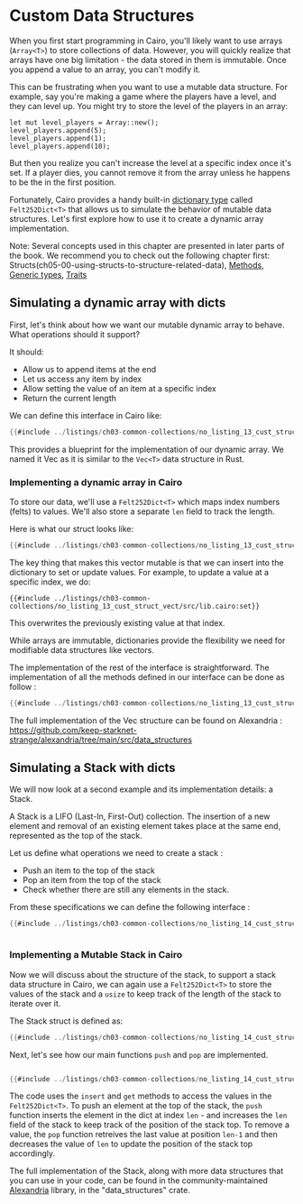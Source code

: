# Custom Data Structures

When you first start programming in Cairo, you'll likely want to use arrays (`Array<T>`) to store collections of data. However, you will quickly realize that arrays have one big limitation - the data stored in them is immutable. Once you append a value to an array, you can't modify it.

This can be frustrating when you want to use a mutable data structure. For example, say you're making a game where the players have a level, and they can level up. You might try to store the level of the players in an array:

```rust,noplayground
let mut level_players = Array::new();
level_players.append(5);
level_players.append(1);
level_players.append(10); 
```

But then you realize you can't increase the level at a specific index once it's set. If a player dies, you cannot remove it from the array unless he happens to be the in the first position.

Fortunately, Cairo provides a handy built-in [dictionary type](./ch03-02-dictionaries.md) called `Felt252Dict<T>` that allows us to simulate the behavior of mutable data structures. Let's first explore how to use it to create a dynamic array implementation.

Note: Several concepts used in this chapter are presented in later parts of the book. We recommend you to check out the following chapter first: Structs(ch05-00-using-structs-to-structure-related-data), [Methods](./ch05-03-method-syntax.md), [Generic types](./ch08-00-generic-types-and-traits.md), [Traits](./ch08-02-traits-in-cairo.md)

## Simulating a dynamic array with dicts

First, let's think about how we want our mutable dynamic array to behave. What operations should it support?

It should:
- Allow us to append items at the end
- Let us access any item by index 
- Allow setting the value of an item at a specific index
- Return the current length


We can define this interface in Cairo like:


```rust
{{#include ../listings/ch03-common-collections/no_listing_13_cust_struct_vect/src/lib.cairo:trait}}
```

This provides a blueprint for the implementation of our dynamic array. We named it Vec as it is similar to the `Vec<T>` data structure in Rust. 

### Implementing a dynamic array in Cairo 



To store our data, we'll use a `Felt252Dict<T>` which maps index numbers (felts) to values. We'll also store a separate `len` field to track the length.

Here is what our struct looks like:
```rust
{{#include ../listings/ch03-common-collections/no_listing_13_cust_struct_vect/src/lib.cairo:struct}}
```
The key thing that makes this vector mutable is that we can insert into the dictionary to set or update values. For example, to update a value at a specific index, we do:

```rust,noplayground
{{#include ../listings/ch03-common-collections/no_listing_13_cust_struct_vect/src/lib.cairo:set}}
```
This overwrites the previously existing value at that index.

While arrays are immutable, dictionaries provide the flexibility we need for modifiable data structures like vectors.

The implementation of the rest of the interface is straightforward. The implementation of all the methods defined in our interface can be done as follow :

```rust
{{#include ../listings/ch03-common-collections/no_listing_13_cust_struct_vect/src/lib.cairo:implem}}
```
The full implementation of the Vec structure can be found on Alexandria : https://github.com/keep-starknet-strange/alexandria/tree/main/src/data_structures


## Simulating a Stack with dicts



We will now look at a second example and its implementation details: a Stack. 

A Stack is a LIFO (Last-In, First-Out) collection. The insertion of a new element and removal of an existing element takes place at the same end, represented as the top of the stack.

Let us define what operations we need to create a stack :

- Push an item to the top of the stack
- Pop an item from the top of the stack
- Check whether there are still any elements in the stack.

From these specifications we can define the following interface :

```rust
{{#include ../listings/ch03-common-collections/no_listing_14_cust_struct_stack/src/lib.cairo:trait}}



```

### Implementing a Mutable Stack in Cairo 

Now we will discuss about the structure of the stack, to support a stack data structure in Cairo, we can again use a `Felt252Dict<T>` to store the values of the stack and a `usize` to keep track of the length of the stack to iterate over it.

The Stack struct is defined as:

```rust
{{#include ../listings/ch03-common-collections/no_listing_14_cust_struct_stack/src/lib.cairo:struct}}

```

Next, let's see how our main functions `push` and `pop` are implemented.


```rust

{{#include ../listings/ch03-common-collections/no_listing_14_cust_struct_stack/src/lib.cairo:implem}}


```

The code uses the `insert` and `get` methods to access the values in the `Felt252Dict<T>`. To push an element at the top of the stack, the `push` function inserts the element in the dict at index `len` - and increases the `len` field of the stack to keep track of the position of the stack top. To remove a value, the `pop` function retreives the last value at position `len-1` and then decreases the value of `len` to update the position of the stack top accordingly.

The full implementation of the Stack, along with more data structures that you can use in your code, can be found in the community-maintained [Alexandria](https://github.com/keep-starknet-strange/alexandria/tree/main/src/data_structures) library, in the "data_structures" crate.

